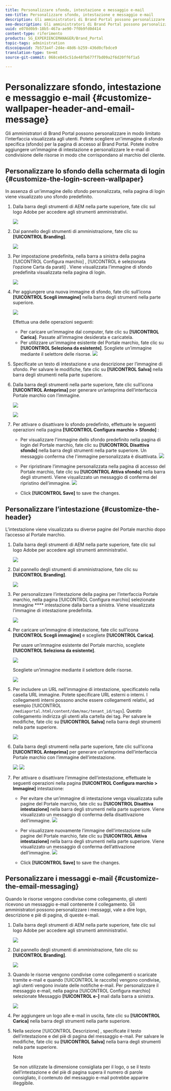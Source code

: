 ```yaml
---
title: Personalizzare sfondo, intestazione e messaggio e-mail
seo-title: Personalizzare sfondo, intestazione e messaggio e-mail
description: Gli amministratori di Brand Portal possono personalizzare in modo limitato l’interfaccia visualizzata agli utenti. Potete scegliere un'immagine di sfondo specifica (sfondo) per la pagina di accesso al Brand Portal. Potete inoltre aggiungere un’immagine di intestazione e personalizzare le e-mail di condivisione delle risorse in modo che corrispondano al marchio del cliente.
seo-description: Gli amministratori di Brand Portal possono personalizzare in modo limitato l’interfaccia visualizzata agli utenti. Potete scegliere un'immagine di sfondo specifica (sfondo) per la pagina di accesso al Brand Portal. Potete inoltre aggiungere un’immagine di intestazione e personalizzare le e-mail di condivisione delle risorse in modo che corrispondano al marchio del cliente.
uuid: e078d0b9-18b5-467a-ae90-7f0b9fd0d414
content-type: riferimento
products: SG_EXPERIENCEMANAGER/Brand_Portal
topic-tags: administration
discoiquuid: 7b573a4f-2d4e-48d6-b259-436d0cfbdce9
translation-type: tm+mt
source-git-commit: 068ce845c51de48fb677f7bd09a2f6d20ff6f1a5

---
```



# Personalizzare sfondo, intestazione e messaggio e-mail {#customize-wallpaper-header-and-email-message}

Gli amministratori di Brand Portal possono personalizzare in modo limitato l’interfaccia visualizzata agli utenti. Potete scegliere un'immagine di sfondo specifica (sfondo) per la pagina di accesso al Brand Portal. Potete inoltre aggiungere un’immagine di intestazione e personalizzare le e-mail di condivisione delle risorse in modo che corrispondano al marchio del cliente.

## Personalizzare lo sfondo della schermata di login {#customize-the-login-screen-wallpaper}

In assenza di un'immagine dello sfondo personalizzata, nella pagina di login viene visualizzato uno sfondo predefinito.

1. Dalla barra degli strumenti di AEM nella parte superiore, fate clic sul logo Adobe per accedere agli strumenti amministrativi.

   ![](assets/aemlogo.png)

2. Dal pannello degli strumenti di amministrazione, fate clic su **[!UICONTROL Branding]**.


   ![](assets/admin-tools-panel-10.png)

3. Per impostazione predefinita, nella barra a sinistra della pagina [!UICONTROL Configura marchio] , [!UICONTROL è selezionata l’opzione Carta da parati] . Viene visualizzata l’immagine di sfondo predefinita visualizzata nella pagina di login.

   ![](assets/default_wallpaper.png)

4. Per aggiungere una nuova immagine di sfondo, fate clic sull’icona **[!UICONTROL Scegli immagine]** nella barra degli strumenti nella parte superiore.

   ![](assets/choose_wallpaperimage.png)

   Effettua una delle operazioni seguenti:

   * Per caricare un’immagine dal computer, fate clic su **[!UICONTROL Carica]**. Passate all’immagine desiderata e caricatela.
   * Per utilizzare un'immagine esistente del Portale marchio, fate clic su **[!UICONTROL Seleziona da esistente]**. Scegliete un’immagine mediante il selettore delle risorse.
   ![](assets/asset-picker.png)

5. Specificate un testo di intestazione e una descrizione per l’immagine di sfondo. Per salvare le modifiche, fate clic su **[!UICONTROL Salva]** nella barra degli strumenti nella parte superiore.

6. Dalla barra degli strumenti nella parte superiore, fate clic sull’icona **[!UICONTROL Anteprima]** per generare un’anteprima dell’interfaccia Portale marchio con l’immagine.

   ![](assets/chlimage_1.png)

   ![](assets/custom-wallpaper-preview.png)

7. Per attivare o disattivare lo sfondo predefinito, effettuate le seguenti operazioni nella pagina **[!UICONTROL Configura marchio &gt; Sfondo]** :

   * Per visualizzare l'immagine dello sfondo predefinito nella pagina di login del Portale marchio, fate clic su **[!UICONTROL Disattiva sfondo]** nella barra degli strumenti nella parte superiore. Un messaggio conferma che l'immagine personalizzata è disattivata.
   ![](assets/chlimage_1-1.png)

   * Per ripristinare l’immagine personalizzata nella pagina di accesso del Portale marchio, fate clic su **[!UICONTROL Attiva sfondo]** nella barra degli strumenti. Viene visualizzato un messaggio di conferma del ripristino dell’immagine.
   ![](assets/chlimage_1-2.png)

   * Click **[!UICONTROL Save]** to save the changes.



## Personalizzare l’intestazione {#customize-the-header}

L’intestazione viene visualizzata su diverse pagine del Portale marchio dopo l’accesso al Portale marchio.

1. Dalla barra degli strumenti di AEM nella parte superiore, fate clic sul logo Adobe per accedere agli strumenti amministrativi.

   ![](assets/aemlogo.png)

2. Dal pannello degli strumenti di amministrazione, fate clic su **[!UICONTROL Branding]**.

   ![](assets/admin-tools-panel-11.png)

3. Per personalizzare l’intestazione della pagina per l’interfaccia Portale marchio, nella pagina [!UICONTROL Configura marchio] selezionate Immagine **** intestazione dalla barra a sinistra. Viene visualizzata l’immagine di intestazione predefinita.

   ![](assets/default-header.png)

4. Per caricare un’immagine di intestazione, fate clic sull’icona **[!UICONTROL Scegli immagine]** e scegliete **[!UICONTROL Carica]**.

   Per usare un’immagine esistente del Portale marchio, scegliete **[!UICONTROL Seleziona da esistente]**.

   ![](assets/choose_wallpaperimage-1.png)

   Scegliete un’immagine mediante il selettore delle risorse.

   ![](assets/asset-picker-header.png)

5. Per includere un URL nell’immagine di intestazione, specificatelo nella casella URL  immagine. Potete specificare URL esterni o interni. I collegamenti interni possono anche essere collegamenti relativi, ad esempio
   [!UICONTROL `/mediaportal.html/content/dam/mac/tenant_id/tags`].
Questo collegamento indirizza gli utenti alla cartella dei tag.
Per salvare le modifiche, fate clic su **[!UICONTROL Salva]** nella barra degli strumenti nella parte superiore.

   ![](assets/configure_brandingheaderimageurl.png)

6. Dalla barra degli strumenti nella parte superiore, fate clic sull’icona **[!UICONTROL Anteprima]** per generare un’anteprima dell’interfaccia Portale marchio con l’immagine dell’intestazione.

   ![](assets/chlimage_1-3.png)
   ![](assets/custom_header_preview.png)

7. Per attivare o disattivare l’immagine dell’intestazione, effettuate le seguenti operazioni nella pagina **[!UICONTROL Configura marchio &gt; Immagine]** intestazione:

   * Per evitare che un’immagine di intestazione venga visualizzata sulle pagine del Portale marchio, fate clic su **[!UICONTROL Disattiva intestazione]** nella barra degli strumenti nella parte superiore. Viene visualizzato un messaggio di conferma della disattivazione dell’immagine.
   ![](assets/chlimage_1-4.png)

   * Per visualizzare nuovamente l’immagine dell’intestazione sulle pagine del Portale marchio, fate clic su **[!UICONTROL Attiva intestazione]** nella barra degli strumenti nella parte superiore. Viene visualizzato un messaggio di conferma dell’attivazione dell’immagine.
   ![](assets/chlimage_1-5.png)

   * Click **[!UICONTROL Save]** to save the changes.



## Personalizzare i messaggi e-mail {#customize-the-email-messaging}

Quando le risorse vengono condivise come collegamento, gli utenti ricevono un messaggio e-mail contenente il collegamento. Gli amministratori possono personalizzare i messaggi, vale a dire logo, descrizione e piè di pagina, di queste e-mail.

1. Dalla barra degli strumenti di AEM nella parte superiore, fate clic sul logo Adobe per accedere agli strumenti amministrativi.

   ![](assets/aemlogo.png)

2. Dal pannello degli strumenti di amministrazione, fate clic su **[!UICONTROL Branding]**.

   ![](assets/admin-tools-panel-12.png)

3. Quando le risorse vengono condivise come collegamenti o scaricate tramite e-mail e quando [!UICONTROL le raccolte] vengono condivise, agli utenti vengono inviate delle notifiche e-mail. Per personalizzare il messaggio e-mail, nella pagina [!UICONTROL Configura marchio] selezionate Messaggio **[!UICONTROL e-]** mail dalla barra a sinistra.

   ![](assets/configure-branding-page-email.png)

4. Per aggiungere un logo alle e-mail in uscita, fate clic su **[!UICONTROL Carica]** nella barra degli strumenti nella parte superiore.

5. Nella sezione [!UICONTROL Descrizione] , specificate il testo dell’intestazione e del piè di pagina del messaggio e-mail. Per salvare le modifiche, fate clic su **[!UICONTROL Salva]** nella barra degli strumenti nella parte superiore.

   >[!NOTE]
   >
   >Se non utilizzate la dimensione consigliata per il logo, o se il testo dell’intestazione e del piè di pagina supera il numero di parole consigliato, il contenuto del messaggio e-mail potrebbe apparire illeggibile.
